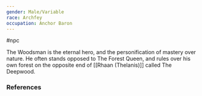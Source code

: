 ```yaml
---
gender: Male/Variable
race: Archfey
occupation: Anchor Baron
---
```

 #npc 

The Woodsman is the eternal hero, and the personification of mastery over nature. He often stands opposed to The Forest Queen, and rules over his own forest on the opposite end of [[Rhaan (Thelanis)]] called The Deepwood.

### References
